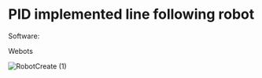 # PID implemented line following robot

Software:

Webots

![RobotCreate (1)](https://user-images.githubusercontent.com/97185928/201003053-53088ae3-6ccf-4110-a3e0-a390c3e5b0ed.png)





 
